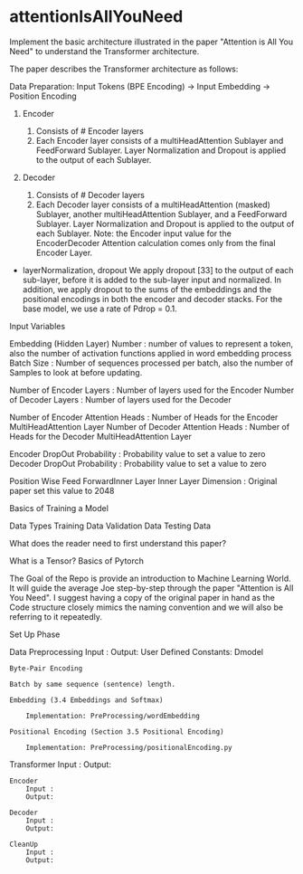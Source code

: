 # attentionIsAllYouNeed
Implement the basic architecture illustrated in the paper "Attention is All You Need" to understand the Transformer architecture.

The paper describes the Transformer architecture as follows:

Data Preparation: Input Tokens (BPE Encoding) -> Input Embedding -> Position Encoding

1. Encoder
    1) Consists of # Encoder layers
    2) Each Encoder layer consists of a multiHeadAttention Sublayer and FeedForward Sublayer. Layer Normalization and Dropout is applied to the output of each Sublayer.


2. Decoder
    1) Consists of # Decoder layers
    2) Each Decoder layer consists of a multiHeadAttention (masked) Sublayer, another multiHeadAttention Sublayer, and a FeedForward Sublayer. Layer Normalization and Dropout is applied to the output of each Sublayer.
    Note: the Encoder input value for the EncoderDecoder Attention calculation comes only from the final Encoder Layer.



* layerNormalization, dropout
We apply dropout [33] to the output of each sub-layer, before it is added to the
sub-layer input and normalized. In addition, we apply dropout to the sums of the embeddings and the
positional encodings in both the encoder and decoder stacks. For the base model, we use a rate of
Pdrop = 0.1.

Input Variables

Embedding (Hidden Layer) Number : number of values to represent a token, also the number of activation functions applied in word embedding process
Batch Size : Number of sequences processed per batch, also the number of Samples to look at before updating.

Number of Encoder Layers : Number of layers used for the Encoder
Number of Decoder Layers : Number of layers used for the Decoder

Number of Encoder Attention Heads : Number of Heads for the Encoder MultiHeadAttention Layer
Number of Decoder Attention Heads : Number of Heads for the Decoder MultiHeadAttention Layer

Encoder DropOut Probability : Probability value to set a value to zero
Decoder DropOut Probability : Probability value to set a value to zero

Position Wise Feed ForwardInner Layer Inner Layer Dimension : Original paper set this value to 2048

Basics of Training a Model

Data Types
Training Data
Validation Data
Testing Data



What does the reader need to first understand this paper?

What is a Tensor?
Basics of Pytorch


The Goal of the Repo is provide an introduction to Machine Learning World.
It will guide the average Joe step-by-step through the paper "Attention is All You Need".
I suggest having a copy of the original paper in hand as the Code structure closely mimics the naming convention and we will also be referring to it repeatedly.


Set Up Phase

Data Preprocessing
    Input :
    Output:
    User Defined Constants: Dmodel

    Byte-Pair Encoding

    Batch by same sequence (sentence) length.

    Embedding (3.4 Embeddings and Softmax)

        Implementation: PreProcessing/wordEmbedding

    Positional Encoding (Section 3.5 Positional Encoding)

        Implementation: PreProcessing/positionalEncoding.py



Transformer
    Input :
    Output:

    Encoder
        Input :
        Output:
    
    Decoder
        Input :
        Output:
    
    CleanUp
        Input :
        Output:
